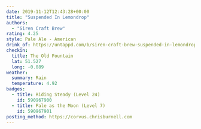 ```yaml
---
date: 2019-11-12T12:43:28+00:00
title: "Suspended In Lemondrop"
authors:
  - "Siren Craft Brew"
rating: 4.25
style: Pale Ale - American
drink_of: https://untappd.com/b/siren-craft-brew-suspended-in-lemondrop/3506188
checkin:
  title: The Old Fountain
  lat: 51.527
  long: -0.089
weather:
  summary: Rain
  temperature: 4.92
badges:
  - title: Riding Steady (Level 24)
    id: 590967900
  - title: Pale as the Moon (Level 7)
    id: 590967901
posting_method: https://corvus.chrisburnell.com
---
```

